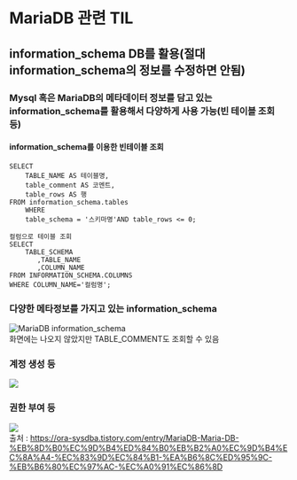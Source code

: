 # MariaDB 관련 TIL
## information_schema DB를 활용(절대 information_schema의 정보를 수정하면 안됨)
### Mysql 혹은 MariaDB의 메타데이터 정보를 담고 있는 information_schema를 활용해서 다양하게 사용 가능(빈 테이블 조회 등)
#### information_schema를 이용한 빈테이블 조회
~~~
SELECT 
	TABLE_NAME AS 테이블명, 
	table_comment AS 코멘트, 
	table_rows AS 행
FROM information_schema.tables
	WHERE
    table_schema = '스키마명'AND table_rows <= 0;
~~~
~~~
컬럼으로 테이블 조회
SELECT 
	TABLE_SCHEMA
       ,TABLE_NAME
       ,COLUMN_NAME
FROM INFORMATION_SCHEMA.COLUMNS
WHERE COLUMN_NAME='컬럼명';
~~~
### 다양한 메타정보를 가지고 있는 information_schema
<img src="https://user-images.githubusercontent.com/44331989/99140701-7b89c900-2687-11eb-82ee-f043198c88cf.png" alt="MariaDB information_schema" /> <br>
화면에는 나오지 않았지만 TABLE_COMMENT도 조회할 수 있음 <br>

### 계정 생성 등
<img src="https://user-images.githubusercontent.com/44331989/105168972-350c8b00-5b5e-11eb-925f-0b0c36434232.PNG" /> <br>
### 권한 부여 등
<img src="https://user-images.githubusercontent.com/44331989/105169090-5b322b00-5b5e-11eb-8de9-dd5360e0be4f.PNG" /> <br>
출처 : https://ora-sysdba.tistory.com/entry/MariaDB-Maria-DB-%EB%8D%B0%EC%9D%B4%ED%84%B0%EB%B2%A0%EC%9D%B4%EC%8A%A4-%EC%83%9D%EC%84%B1-%EA%B6%8C%ED%95%9C-%EB%B6%80%EC%97%AC-%EC%A0%91%EC%86%8D <br>
